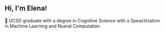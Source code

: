 ## Hi, I'm Elena!

🔭 UCSD graduate with a degree in Cognitive Science with a Speacilization in Machine Learning and Nueral Computation<br/>

